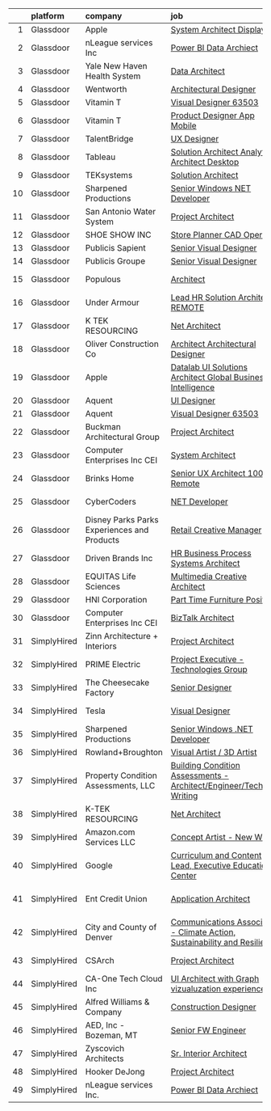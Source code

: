 

|    | platform    | company                                      | job                                                                                                                                                                                                                                                                                                                                                                                                                                                                                                                                                                                                                                                                                                                                                                                                                                                                                                                                                                                                                                                                                                                                                                                                                                                                                                                                                                                                                | update_time   | location                    |
|---:|:------------|:---------------------------------------------|:-------------------------------------------------------------------------------------------------------------------------------------------------------------------------------------------------------------------------------------------------------------------------------------------------------------------------------------------------------------------------------------------------------------------------------------------------------------------------------------------------------------------------------------------------------------------------------------------------------------------------------------------------------------------------------------------------------------------------------------------------------------------------------------------------------------------------------------------------------------------------------------------------------------------------------------------------------------------------------------------------------------------------------------------------------------------------------------------------------------------------------------------------------------------------------------------------------------------------------------------------------------------------------------------------------------------------------------------------------------------------------------------------------------------|:--------------|:----------------------------|
|  1 | Glassdoor   | Apple                                        | [System Architect   Displays](https://www.glassdoor.com/partner/jobListing.htm?pos=129&ao=1136043&s=58&guid=000001817abc8119b5354a949ae0a22b&src=GD_JOB_AD&t=SR&vt=w&cs=1_80230c47&cb=1655621583486&jobListingId=1007946355909&jrtk=3-0-1g5tbp0a2itmi801-1g5tbp0ahi4nf800-14b7db4d54aa8668-)                                                                                                                                                                                                                                                                                                                                                                                                                                                                                                                                                                                                                                                                                                                                                                                                                                                                                                                                                                                                                                                                                                                       | 2d            | Cupertino, CA               |
|  2 | Glassdoor   | nLeague services Inc                         | [Power BI Data Archiect](https://www.glassdoor.com/partner/jobListing.htm?pos=127&ao=1136043&s=58&guid=000001817abc8119b5354a949ae0a22b&src=GD_JOB_AD&t=SR&vt=w&ea=1&cs=1_18f5cdbe&cb=1655621583486&jobListingId=1007925994404&jrtk=3-0-1g5tbp0a2itmi801-1g5tbp0ahi4nf800-87d51b65eb0f2d37-)                                                                                                                                                                                                                                                                                                                                                                                                                                                                                                                                                                                                                                                                                                                                                                                                                                                                                                                                                                                                                                                                                                                       | 10d           | Salem, OR                   |
|  3 | Glassdoor   | Yale New Haven Health System                 | [Data Architect](https://www.glassdoor.com/partner/jobListing.htm?pos=116&ao=1110586&s=58&guid=000001817abc8119b5354a949ae0a22b&src=GD_JOB_AD&t=SR&vt=w&cs=1_8979cd71&cb=1655621583484&jobListingId=1007923688611&cpc=9C2286EA3771AAF6&jrtk=3-0-1g5tbp0a2itmi801-1g5tbp0ahi4nf800-b9f05eee4cbbf35a--6NYlbfkN0D0ff9e8Lfwlpl5zGbQmpn59AL71QmFd7VKOAnfyjZzp5sdngV8WPgYe0dov1m7Y2nqP793Q6N4WeufUatvWPJOKsQUaybvIyCC4h3AUzpf_CdD2N1dzVOEIshX5TOaFVB8WVnkdYcwC5RlWzaE7N4fAmg8IRaK8L3yqnGUw6waFuK0nZ4V9aO_M3S9hYiPmow9zWHgakf6Tk1QCvBRF5Q2mFa8ext3C1Vh_0h127w5zA6q-2YdarPosas5rSbJjAAybjegYyg4ROr_-bek9Ae9tRp2O94hQGiGsYspulKEXRF0CFRCaFP9UecRj9nkYqXrrwsjDZMLZqprF-OjW1lDAORq8ZK29DhfU4UNwE-XylK5-RGNefC1IuI6UBT0WG8i0UT1hmnyLlBnjROILHiZ6J5F7GewzdyOOAfO5GCQs6xiKE0W8zvdV7QAO2VO8yFiTWZQcO3TWPaLSHA3zjS8LQqcIy5HQ2w%3D)                                                                                                                                                                                                                                                                                                                                                                                                                                                                                                                                                                                                 | 11d           | New Haven, CT               |
|  4 | Glassdoor   | Wentworth                                    | [Architectural Designer](https://www.glassdoor.com/partner/jobListing.htm?pos=105&ao=1110586&s=58&guid=000001817abc8119b5354a949ae0a22b&src=GD_JOB_AD&t=SR&vt=w&ea=1&cs=1_d41b30d9&cb=1655621583483&jobListingId=1007949096445&cpc=39BF0EDDD7C951CC&jrtk=3-0-1g5tbp0a2itmi801-1g5tbp0ahi4nf800-271afad9386f13b0--6NYlbfkN0D5EoDI19pzLD_ZoAvoqM1-O9qeTV9KvYbDAr1-bMzVceZA0cQEimOq3_CtVnKR0xQ4s3T_4y-NFO3MictlNwhkTiY1B7JvNTgIsfpz97bjsudSH1bT4u1NrvrDUJZY2ImlH88Qp3GbhBJZT6k3-tDq3q_FrysG3IG2fjsvbo_PfAY2ka0OG0jDev5IFF54aqyBOm6q5Y4LLQFdbElg10Iu9Mfy-tcdJ1ciTxK9D_g7JnTPvbx6vET2kN0q3UZT5QFjygygHuaqaG30mjU050y7wkH8e71vQT0Aqy6R4sJ4pU37EZcyVEzuG2JeqA7wOvow-wnAUdIThlN6yFrFfhG_rhIEifvqdYARkaEENpEwVJIIKkHAxkYGfb78cmSRUgoVHQKRjOrv4Stpykt9kmD0xAMdPosszUzuWAbnsfQHnkPAgREID7N4qMrzQ_3raaO1z2g3zBBpe7i81tHvK_e47lzyN0ufmLtb9MClDU6pZnrAoyznLqtHdzIr4nRPXFf-C6QE08XTxw%3D%3D)                                                                                                                                                                                                                                                                                                                                                                                                                                                                                                                                      | 24h           | Arlington, VA               |
|  5 | Glassdoor   | Vitamin T                                    | [Visual Designer   63503](https://www.glassdoor.com/partner/jobListing.htm?pos=115&ao=1110586&s=58&guid=000001817abc8119b5354a949ae0a22b&src=GD_JOB_AD&t=SR&vt=w&cs=1_3cb2d761&cb=1655621583484&jobListingId=1007936148063&cpc=F41FEAB56D215062&jrtk=3-0-1g5tbp0a2itmi801-1g5tbp0ahi4nf800-232f4ad41953f8c4--6NYlbfkN0DMrcEu7yrtATojKJA7cEzGQ3FdRGWLh0CZQInL4ECGI6k5tN82kdM0cJmh4vC7Ggh5lKGabrJlTofYNxcyRTJiYcNieJ6f8UdsfKKj8JHajok_cIh8wsUWT63NFYi5NuvStA8cnuOruUF6d-x1QeYWpJnxyn5kg0tybL0AsADLoxvhdvpBXaZR5KZm8zeQj3PnE2gMNhZjHUbeagfw1VGADeE0vtfVRyrXhEMtP0f7eKEWFbj76TQt45Om7E-34d1rgOnGSwiJB41Dc5AcEWEVfOqZ5Tt8C0Z1XSqpUa5wQbbpwDzh4zpJN1-lsHQLBdbPmt0jXVXJMbqdPUSBdYZ8qLJUCi82thJmMjc8zEZ2qYMvgXeQPfS7nmxoLSMvUZnUZX73A9-AlW-JZLS5SOboK8EQ99g76G5XYG2aPKJs-3Ci-vqGeAbREFq7A8swDQCQrljZuXu4WdRdr10FoxU9)                                                                                                                                                                                                                                                                                                                                                                                                                                                                                                                                                                                                      | 5d            | Oakland, CA                 |
|  6 | Glassdoor   | Vitamin T                                    | [Product Designer  App   Mobile ](https://www.glassdoor.com/partner/jobListing.htm?pos=120&ao=1110586&s=58&guid=000001817abc8119b5354a949ae0a22b&src=GD_JOB_AD&t=SR&vt=w&cs=1_74e90433&cb=1655621583485&jobListingId=1007948979980&cpc=2CAED5C921A5F994&jrtk=3-0-1g5tbp0a2itmi801-1g5tbp0ahi4nf800-a807ef0c6f407426--6NYlbfkN0DMrcEu7yrtATojKJA7cEzGQ3FdRGWLh0CZQInL4ECGI6k5tN82kdM0OKoro5eXmjpUC7uAyiwPJcoqjcDaXaboTHuw_wYeBnnv0J233jdZaEccyU4LTrEwhKiOyg7wCny_Q43tvqNP1DAvZDbDlglti-OiVmrqUMYZS1VK4czwbH7_geMkdTzosQuga9m8FOLTwUhGEG65nHBFuR8M_754hd-mLUU9uPH7vYOpMfPMIKrJBenRxSsZEqysZTEGJs17OsJySMNHgTJmitE3P0hThECUxHN0EkP1GDpBCcx1eeopYWxhpNRbd95ibJa-Bre7IgFt5wWk6slJ24dmDw6_a-kniZl9r55Qxgtjf9VdR_NEzGLu4BiIyCl0ppytg6geNGtApV39vX4JYo5LR-_FhZroZQqKX1EQ3ze7ITswf54HhAILp3mbmGF2z5Ll191xX1RHvyXx9ZUnKrhZbztJ)                                                                                                                                                                                                                                                                                                                                                                                                                                                                                                                                                                                              | 24h           | Remote                      |
|  7 | Glassdoor   | TalentBridge                                 | [UX Designer](https://www.glassdoor.com/partner/jobListing.htm?pos=119&ao=1110586&s=58&guid=000001817abc8119b5354a949ae0a22b&src=GD_JOB_AD&t=SR&vt=w&ea=1&cs=1_ff9dda93&cb=1655621583485&jobListingId=1007939214735&cpc=AC285F3A3ECA6BB0&jrtk=3-0-1g5tbp0a2itmi801-1g5tbp0ahi4nf800-ef610af0d2182ffc--6NYlbfkN0DZcUSKf09QEPjU92MgBh3QGsHZtcEAom6wyh4CYwXTItQwqD1uS6iWoqbGyBIjoa2qIYZ5i6WdT2EOqGsAYU75f_Lb8fGdfFENrVpygk7KAJiiLYY-Ji2kHY11uLlIRdP1QnrzKKJlHi7wELee6qdiDL_8kJZEV94t_sDpwXhR21AIirBM7ysj2soSqpXAPwp61PTGG-KojzVvHU202XuFQ-N3jnYNT5kbT7yT9dojSPIW3olNE3AvGkwCxbA1MO7QA8ynWmyUr3VsNp9_pwm1kXw0MSYE7lwNghXpP12R0Cn2zPp__ixaMMPxwg4KeyIkA5mEQuHLBj_sLMJv8b3Ofx6uKR0zPScRxNoPGfg_9O8DSO03zEsR0PrRn8q-zmXhHRDvAeBZqK3mI5QFdotV_0rddApElQpDCis897NerrM5Sp73e6qqJsdt3Y18uGlkHu_GZFy2o4hu4s03TI3l4teg9ZU5MYdg-wQvt5xbjJZdFrxaOuQr)                                                                                                                                                                                                                                                                                                                                                                                                                                                                                                                                                                             | 4d            | Remote                      |
|  8 | Glassdoor   | Tableau                                      | [Solution Architect Analytics Architect   Desktop ](https://www.glassdoor.com/partner/jobListing.htm?pos=130&ao=1136043&s=58&guid=000001817abc8119b5354a949ae0a22b&src=GD_JOB_AD&t=SR&vt=w&cs=1_a9e11d2c&cb=1655621583487&jobListingId=1007940201230&jrtk=3-0-1g5tbp0a2itmi801-1g5tbp0ahi4nf800-9d74c7fa54a87d52-)                                                                                                                                                                                                                                                                                                                                                                                                                                                                                                                                                                                                                                                                                                                                                                                                                                                                                                                                                                                                                                                                                                 | 4d            | Seattle, WA                 |
|  9 | Glassdoor   | TEKsystems                                   | [Solution Architect](https://www.glassdoor.com/partner/jobListing.htm?pos=110&ao=1110586&s=58&guid=000001817abc8119b5354a949ae0a22b&src=GD_JOB_AD&t=SR&vt=w&cs=1_5b4852e5&cb=1655621583484&jobListingId=1007948751029&cpc=C891152315FA1AD8&jrtk=3-0-1g5tbp0a2itmi801-1g5tbp0ahi4nf800-c8c9b485860e16b7--6NYlbfkN0AuKz8EBO1xHDEL7V2YF9xF3dC_I9B9i-Zw2Jh8clPMK9BxhHDJszxSyW718EipT5PhD2zItDFZOO2D5v-F_eInuVxIxBQbc413B-hiTJJQyd09JslNoubDgJJA6m1UayFYAxDhzw9yfjAw0cmYadBcfO4LnT_m3t246BhFzLvjrtPV6P2ip4gmZcd8OUC7U-arR_eWY3ZrRS3BIv23ueTrdx6VxbaSqI7X3_U1zEg_wgdnndNkQC_r9YcAZ-GGpF3Xwt8oHS62eXLhK4UErouK1X_Tu_bL5_wI-V69h7vnIBD5r8FUoVr_Doy_gYtw0-iXsuQI5pyM-31PJ7Dj8Di8AyT30kmLxKkRwShODIu9WEgvdrlzlr2KPuMPgoq4rtz3ylSOdT7KOB5-uRvs_k9SuawL4bTAf-iXHy3egNNoHrSUjC0Py4zBKIrXFrWNNfHqt0wmC6Kp2TNec_fTtczrSEZYqhdnpcZ-u3pYIGWt5naGd4-4ylM_cEjfaZ-9gFZZwO6kHcT_mPLeHVwZ1Fl5P1qumfO32K6Desnj-CWN9c31OjiCATnXUmtWzy2sHkq97yy_6-jpxdiuyITGn86Ufo87WFAZ2j8WxCjh4mnDzMp8QshsmYMhDtruRCXlBL2IRYZhmwdBXMWse_HfzJKXGGi9Rq1C9UHiW0cMbChHyoVxPBaFeihNM4Xz9oaDJeW775ObWSrAYmwtu2dedLrYxNPeNZ30U3lWPx-XbhNNqs1aceYyxZsufPv8NAce9a-UHk1_nDzhL45D-L3m1JZeIQW7A7UaT_ykxZGpfNcVSU1g34YoUmHif1QTtFBm6UFxaZrHWuasPaQ6j2gemt-7HyChs4NjqjktohIlDpUIHxq_iEkh-vgyZFJo34j7lUOybXrYnLAwcUJXgaA6O-2AbpUQzUno0YVrHA-LAYCaub8YM9f3_H5RcKFXjbE5aO_GHHXEhO_IiL98Nl1tGsi9)                                                                           | 24h           | Honolulu, HI                |
| 10 | Glassdoor   | Sharpened Productions                        | [Senior Windows  NET Developer](https://www.glassdoor.com/partner/jobListing.htm?pos=107&ao=1110586&s=58&guid=000001817abc8119b5354a949ae0a22b&src=GD_JOB_AD&t=SR&vt=w&ea=1&cs=1_087c9d30&cb=1655621583484&jobListingId=1007944898567&cpc=07D58528F3898F33&jrtk=3-0-1g5tbp0a2itmi801-1g5tbp0ahi4nf800-e0f1b65a0b7e96d0--6NYlbfkN0CHpSnjIPxMtekS58WZl5Olhjo2iWL5RjE_Boe0ccr3FrdQcWsIa6cP8jbGtnB5Ep2nJA8ZyfvJZ_J1u6l26BRN2pl7a6ytPqTgUlUUj2PurZT2o8Y1hsFI-skd2KKU66SvEQTjxUqWKcBXHJeVTssyfNSDX0cS28RNM8tk2maMV7Jb-BJTPlOa7iaH22cdTfJQou5oBt90LGVTTEp--3E12P-u20KD4WBQcgF5wYb2waaR-DfOpnvZUttyg5wLWxz5u-qZoZ_fhgYV7tOxCmApqmnRfXZQln0ib74FLgeLT9FSxd9CCmZQOH2HIopimyZUcLz9XWSIFUw72Y63EdGntGmifvjq7M3SgdeoqSpP-FXVzqQCYh-o-9ACzGjUtr-3lib7AfTqxFOu5wSpV88DQswz_vz1hLk4X7hNwJpxa14-aYDYt0dJ84_XyX3YZUf_ncINJLvPalN0XRHk1eeamMYdGHIbnj-lOBiRfBS8VujXrAy2xmG8k91FmcLo87A%3D)                                                                                                                                                                                                                                                                                                                                                                                                                                                                                                                                             | 2d            | Remote                      |
| 11 | Glassdoor   | San Antonio Water System                     | [Project Architect](https://www.glassdoor.com/partner/jobListing.htm?pos=126&ao=1136043&s=58&guid=000001817abc8119b5354a949ae0a22b&src=GD_JOB_AD&t=SR&vt=w&cs=1_763c498b&cb=1655621583486&jobListingId=1007923859492&jrtk=3-0-1g5tbp0a2itmi801-1g5tbp0ahi4nf800-458403b725cd25ff-)                                                                                                                                                                                                                                                                                                                                                                                                                                                                                                                                                                                                                                                                                                                                                                                                                                                                                                                                                                                                                                                                                                                                 | 11d           | San Antonio, TX             |
| 12 | Glassdoor   | SHOE SHOW INC                                | [Store Planner CAD Operator](https://www.glassdoor.com/partner/jobListing.htm?pos=124&ao=1136043&s=58&guid=000001817abc8119b5354a949ae0a22b&src=GD_JOB_AD&t=SR&vt=w&ea=1&cs=1_a31d1c4a&cb=1655621583486&jobListingId=1007947774477&jrtk=3-0-1g5tbp0a2itmi801-1g5tbp0ahi4nf800-3e91e7d554db0811-)                                                                                                                                                                                                                                                                                                                                                                                                                                                                                                                                                                                                                                                                                                                                                                                                                                                                                                                                                                                                                                                                                                                   | 1d            | Concord, NC                 |
| 13 | Glassdoor   | Publicis Sapient                             | [Senior Visual Designer](https://www.glassdoor.com/partner/jobListing.htm?pos=125&ao=1136043&s=58&guid=000001817abc8119b5354a949ae0a22b&src=GD_JOB_AD&t=SR&vt=w&cs=1_a80e2241&cb=1655621583486&jobListingId=1007932746178&jrtk=3-0-1g5tbp0a2itmi801-1g5tbp0ahi4nf800-6733068c2b877887-)                                                                                                                                                                                                                                                                                                                                                                                                                                                                                                                                                                                                                                                                                                                                                                                                                                                                                                                                                                                                                                                                                                                            | 8d            | New York, NY                |
| 14 | Glassdoor   | Publicis Groupe                              | [Senior Visual Designer](https://www.glassdoor.com/partner/jobListing.htm?pos=104&ao=1110586&s=58&guid=000001817abc8119b5354a949ae0a22b&src=GD_JOB_AD&t=SR&vt=w&cs=1_9de943a2&cb=1655621583483&jobListingId=1007931990830&cpc=AE9F6614D4EC1B58&jrtk=3-0-1g5tbp0a2itmi801-1g5tbp0ahi4nf800-200b0b7e09093512--6NYlbfkN0D_XFSRfOpY7hhzl86VUrgfgdzYRVdqdkK81Ka1OFk9ulaUqRt61AoIfWz2UwJceWpW3nkDXMs9mXCA60Npu3JvabbnMk5LZ9G96L3nYoJPPode-eJyrKQixrqrGuZWXa96pVtlUf08mWErZK4iBqukW6C3-vw5Saq1Ncnm7bD7BeI_jP28pDRhSW0rehisBsEZzMSOKaOYPbWvGsBKZT8k7foqGokpzUSj_FWkTaH50nvH02g7P_gmoRZmNYp_XscYjzuGmpaE1KU02Zy2eyo_APmgPck2WAOBx-5YEMW0kwS6JmpKB1Vh7Wn5KjLw_R_eI9744woevipiPH5M8UcPT0sTixipaqkTnCwVpJQAv5oMKCd-bHR-ISE3u7cvDozvLPSGR2SrWlTMxzWq2ghJMlFuX1hYRnHknrZYlaFKZEibYddy0fl7FCo_i3mIyrYq3n50pjSxr_hdH7g8hLRQbvyCaVWJWHZzbrgCj-yH7Bzldtv8T94JSxm6qS-IA-h-B6q-T3iwT-yuRjvsAeuAAK6883n1qInuTYEtOez0OpPHCBsYYhi1NixBuN0LiNojF1v48K1YGm2OyePHCzlP)                                                                                                                                                                                                                                                                                                                                                                                                                                                                       | 8d            | New York, NY                |
| 15 | Glassdoor   | Populous                                     | [Architect](https://www.glassdoor.com/partner/jobListing.htm?pos=122&ao=1136043&s=58&guid=000001817abc8119b5354a949ae0a22b&src=GD_JOB_AD&t=SR&vt=w&cs=1_4a147e60&cb=1655621583486&jobListingId=1007924064215&jrtk=3-0-1g5tbp0a2itmi801-1g5tbp0ahi4nf800-4cd75ddbb5026d00-)                                                                                                                                                                                                                                                                                                                                                                                                                                                                                                                                                                                                                                                                                                                                                                                                                                                                                                                                                                                                                                                                                                                                         | 11d           | San Francisco, CA           |
| 16 | Glassdoor   | Under Armour                                 | [Lead  HR Solution Architect  REMOTE ](https://www.glassdoor.com/partner/jobListing.htm?pos=128&ao=1136043&s=58&guid=000001817abc8119b5354a949ae0a22b&src=GD_JOB_AD&t=SR&vt=w&cs=1_6d1cfb0c&cb=1655621583486&jobListingId=1007930074880&jrtk=3-0-1g5tbp0a2itmi801-1g5tbp0ahi4nf800-8583176ca4c7d27a-)                                                                                                                                                                                                                                                                                                                                                                                                                                                                                                                                                                                                                                                                                                                                                                                                                                                                                                                                                                                                                                                                                                              | 9d            | Remote                      |
| 17 | Glassdoor   | K TEK RESOURCING                             | [Net Architect](https://www.glassdoor.com/partner/jobListing.htm?pos=121&ao=1136043&s=58&guid=000001817abc8119b5354a949ae0a22b&src=GD_JOB_AD&t=SR&vt=w&ea=1&cs=1_32984363&cb=1655621583486&jobListingId=1007942040143&jrtk=3-0-1g5tbp0a2itmi801-1g5tbp0ahi4nf800-356bb706f27342b3-)                                                                                                                                                                                                                                                                                                                                                                                                                                                                                                                                                                                                                                                                                                                                                                                                                                                                                                                                                                                                                                                                                                                                | 3d            | Remote                      |
| 18 | Glassdoor   | Oliver Construction Co                       | [Architect   Architectural Designer](https://www.glassdoor.com/partner/jobListing.htm?pos=123&ao=1136043&s=58&guid=000001817abc8119b5354a949ae0a22b&src=GD_JOB_AD&t=SR&vt=w&cs=1_05163d91&cb=1655621583486&jobListingId=1007930136637&jrtk=3-0-1g5tbp0a2itmi801-1g5tbp0ahi4nf800-235c04584761eafe-)                                                                                                                                                                                                                                                                                                                                                                                                                                                                                                                                                                                                                                                                                                                                                                                                                                                                                                                                                                                                                                                                                                                | 9d            | Oconomowoc, WI              |
| 19 | Glassdoor   | Apple                                        | [Datalab UI Solutions Architect  Global Business Intelligence](https://www.glassdoor.com/partner/jobListing.htm?pos=108&ao=1110586&s=58&guid=000001817abc8119b5354a949ae0a22b&src=GD_JOB_AD&t=SR&vt=w&cs=1_234d60ed&cb=1655621583483&jobListingId=1007920183658&cpc=F41FEAB56D215062&jrtk=3-0-1g5tbp0a2itmi801-1g5tbp0ahi4nf800-4b2800971da5b57b--6NYlbfkN0BvKrLyj5gPmtZO9T8euul8TCxuuKNOtzRJOomxnwSEodTz2Bc-sPZl29JElYHfcoQ_iGBEeDzNKqxyvOVVkxvs3jNgnE-Fv2bHXNSDVYOx9t_wKyG4BKo48k_jj0Jt3qRybZxTDeJiQ6ISO_N09-ECHqfH-CdKnVJcO__XM_Cm7mwlG-8wYQvrjjqXxNlyrrZeajAErnlVzyAX54ixmxWfNXm7qMPT49VHdLyUV1tg--u42cm6-ABP3rBne58y8WQ6rm7FKFbsNtwQa9LsDUlOxNvMoKsx7GffPRHVNGanSgLJVfrEVl64lazUtY8P8D-P36qwaFc4s43ASYix-dP9lr7pH3_2ztn3AeA9vMfojWF8KxDCHvU3ZG7mu0lXJC4_FC1JuNCBunvYBlYLRDsKmVrkUPbOcKkJva7f7VAAOhhzxJhmvDt6opZ5rBvD9Y68eKlSdEz9Wta-HEwFlT-2ja8Th8ZFkypzWEEEHbSPNSzZJ-Z71qMIYNrBcFkqKbnwHcyBFBF6-N586Yfqa40hOzQoRat0CKHPMeXd_gO_nqcRKsFjWcXmoVK_duXu0Jy2QGlWZJHj6lL2_HOJCs6j4mmRmec5vw05fO55Pr3Z4ZcRLZxGIp2grzqupxjHvlvb6SL4YyAKMusymyR8gs11dNj61dWtcMFiJuHw6k2au68CCYtALE3B1kLUJc6Gl7XXoOJohoMFEag9plVflTfwD2p1RVD5FTK_BtG86yCoCRg_RpbjYcV6hjtyZdR05rvKqh5-Z5aHn4pQVAmIM3R7RC7fiV0ckWuOe2a4uCOue_oupDbnacdO4b2G6Z4LK04Y0GayXuCUuj8Qav0zEfyV9_C1FLjW80BnaCAzkquSbjeWWVUODUuQJl8ArmRCqkFWTgweL7KlgamGqQHHufsB6LBDkGrK-sSuJGed3GZGJ-64QbqnlOuxAfFrS5K2txsws_TzHIMbRH9jxiaADexAXjjRzwVqGK5KjCmkJEp8-QaN8wl9qbCc) | 12d           | Culver City, CA             |
| 20 | Glassdoor   | Aquent                                       | [UI Designer](https://www.glassdoor.com/partner/jobListing.htm?pos=117&ao=1110586&s=58&guid=000001817abc8119b5354a949ae0a22b&src=GD_JOB_AD&t=SR&vt=w&cs=1_0a65372a&cb=1655621583485&jobListingId=1007942883620&cpc=3DB599BF2F4828F0&jrtk=3-0-1g5tbp0a2itmi801-1g5tbp0ahi4nf800-8ed9fd4ed0a1cce2--6NYlbfkN0DMrcEu7yrtATojKJA7cEzGQ3FdRGWLh0CZQInL4ECGI9gD0Wolx9R2v-Aex0-GK04R3hHuQ8rTJTzqZJI0YsAn8uKAUND8_huhOfh71ueigjizqTkxLhCj1FPEZsPEQZ_Ini9r2Q8wzFJB2St0gt_teQXnW5YAmh4YZws4kSI-BZxY_Nd0s9bLByYbxMNmj8AiyDaFYKzsnt55x3Cuh4TVwu251oWDveTYoX8Wv8YzBovMe_17lh6yd2UdcdBfxaff9EMXD5UkkI7s_PDo7JXF1Tvb9r8y7daapj18A2HEpfcF0_o6iLy1-SSVoOLTKM-jfIOf477JdYleOkp9GzZ_JG9I8Yp9KOd9uDk2CXNFePuOnOUC_e4RiR6E3kLB-lsKPKfRvCBZY4RMn7dOvU67zbFk7aBaIwt7q3bXM212hiAwnkYUMigM0LJDq7-1a6tJNJ179e2mRQ%3D%3D)                                                                                                                                                                                                                                                                                                                                                                                                                                                                                                                                                                                                                      | 3d            | Seattle, WA                 |
| 21 | Glassdoor   | Aquent                                       | [Visual Designer   63503](https://www.glassdoor.com/partner/jobListing.htm?pos=112&ao=1110586&s=58&guid=000001817abc8119b5354a949ae0a22b&src=GD_JOB_AD&t=SR&vt=w&cs=1_b34889d3&cb=1655621583484&jobListingId=1007936255368&cpc=3DB599BF2F4828F0&jrtk=3-0-1g5tbp0a2itmi801-1g5tbp0ahi4nf800-edbc82a471da2410--6NYlbfkN0DMrcEu7yrtATojKJA7cEzGQ3FdRGWLh0CZQInL4ECGI9gD0Wolx9R2v-Aex0-GK07INm5qc-78OeBQWx4TQXyQ1LROUvJqFV778MMF7kOrux1CZejCEOzVVxrkB2C44e08YOprUuhOLV3Fa5bg2WfZF8hoGn9f3bvlaqBdbHMeobEg91BlUu0jIbRSDM-zNNQqQviuWhGWaGUS481xEdrT1hq_0v08qbJfSf1eoK9RRh7OlRWNIStGs6GaqkIwyK0fM12k4bG0uoiepXFYzjQB4tkHvipZSpKpuXk5Wity_wc7B-Rv3K9I_hhjjHf_mSajzPlKi005bvz5W3Do1x14K97Yi1GSBBeE6XEdk4aG9HzDM9ClKCZ2fecAzRERj7kCYJUF3_8rKt8d4MOYW_gMnyPljr4k5Y2vUl2Wc0ziehRBc1ENokzQ2uJ0oqIh8dVbtQZmPXcFJQ%3D%3D)                                                                                                                                                                                                                                                                                                                                                                                                                                                                                                                                                                                                          | 5d            | Oakland, CA                 |
| 22 | Glassdoor   | Buckman Architectural Group                  | [Project Architect](https://www.glassdoor.com/partner/jobListing.htm?pos=102&ao=1110586&s=58&guid=000001817abc8119b5354a949ae0a22b&src=GD_JOB_AD&t=SR&vt=w&ea=1&cs=1_8697bfc5&cb=1655621583483&jobListingId=1007945273397&cpc=870769263AED881C&jrtk=3-0-1g5tbp0a2itmi801-1g5tbp0ahi4nf800-6fbdb70d21c9feba--6NYlbfkN0AaC6OMNnGu1ri8CPn-RGRuQIfK4MRpPOI-RSUeogXt780W4Id0QZUVBK2oullz7Cf0f8nIRAu3siQ3M2KE9Lu-eztnZy4SQ2rl-XWXxnzM2S8Ki_2hBPTbk1EGotWEHCZn2hYSMGxpqRLTLNaEm4jHiKuI8qlrdyhCaxvyPAjC2FfIRwmzOk8vSCH0sIsq0vQWJxAUkMXuo4ZsY66J0upNAyUo8wOLgSUixAuzH5J0-BOmtXk6unJPq8StEBPejyIDCzSvZi6eg_Q5mtGRSmBaMx2IFfmbiMcTa5XKUELwiLlwMpZMBIbaSIBJz7GNy1z4VLxckMjczHUJrh-4riKrA-VY30QNMZCM7wPgBHEbbDJf1L7NpwQlJgv3R9HM9Q8y3fcGu2jy-PRRXJ5bn-MUeXdEkk25k2VCWfHHLg9bmkBFf7D5YN7lwcOo8YN57J5G8_RUL67cKYSpAT7oTubsSqhbyq_PiXX9D6iZZ4TcCd4hmeuJzXiVciLGx--MzBASAhY480FqDw%3D%3D)                                                                                                                                                                                                                                                                                                                                                                                                                                                                                                                                           | 2d            | Plainfield, NJ              |
| 23 | Glassdoor   | Computer Enterprises  Inc   CEI              | [System Architect](https://www.glassdoor.com/partner/jobListing.htm?pos=114&ao=1110586&s=58&guid=000001817abc8119b5354a949ae0a22b&src=GD_JOB_AD&t=SR&vt=w&ea=1&cs=1_40778def&cb=1655621583485&jobListingId=1007921235063&cpc=C4A69CCDBB3B9599&jrtk=3-0-1g5tbp0a2itmi801-1g5tbp0ahi4nf800-28ab6fc2c61de306--6NYlbfkN0AVVnl_N3xmP3MApcGA3sr6MLnz8P423WWILI1WvbjE8Ry71v-lom9NKs8rBQiPPSfvDdmD6H1G_iJ66ETgnJURwOR1OwwJnzFz2Jy55IsVMex2Y_MaDYmPJg7pYvEE1mIRpvbEnfy6zmTvbRbEcw1FvMBvzz-ccbMj_Z442Jp2DPKqM0GZx0P0mNsn0yx8hyMRVT_EzY3eTC30w1st7Vhrkn5RGdNqzqa5kV-q8cU4Pkn5JOkXYMWnqqLZMg_QqjPXqE-gZ8StrRWtPoju6GEGHOPyiUhK_avOPdcmqvveggtdZRjiGpPECb6T11DUVCNyORm9nevwcNr5hwl84sdr6CSQZOaUc4Pu_o97HkXVJWgVxGMyWEC0O2-4eCrsLPC_tXG-UTKayXEwvYFHHbrObhakq-sZwhXaM3Yw0qsl5dl4ZsuX4x1o9DtVqW6ONouhnRAIyCzczc7T2uPeXMsVrlbeQElLejR8uh_0GU_yQshJl4_2xdx2wfuN8BKRZxA%3D)                                                                                                                                                                                                                                                                                                                                                                                                                                                                                                                                                          | 12d           | Remote                      |
| 24 | Glassdoor   | Brinks Home                                  | [Senior UX Architect   100  Remote](https://www.glassdoor.com/partner/jobListing.htm?pos=106&ao=1110586&s=58&guid=000001817abc8119b5354a949ae0a22b&src=GD_JOB_AD&t=SR&vt=w&ea=1&cs=1_5db1a9d1&cb=1655621583484&jobListingId=1007926075196&cpc=1D891ED3EFC3904E&jrtk=3-0-1g5tbp0a2itmi801-1g5tbp0ahi4nf800-ec4fa57ecf195221--6NYlbfkN0Bi3KkqAH_6EvxR2dx3OGKLO34_iU7jtpOW-yYY_mnXJCfjgVwqeRHmj3AkDjz2I_brQBguUUA-gNSLr8RWcEcftc4wGsLrW1Gpg10NoDFSd_0K_B6ItLW-r_G47xEtGAep8DqGlEv6OJgnclQgr-mHsj4TU4p6nKNX1QwB40UMF1UKoGi8UO1uvpomS6xYRHY9IY12XdojN8eriZOPQqeobHsnyDOKENZlhyN2Br4IWboRJW6h5xC6T9HHKiDM6f1ZLs6TCnowSlY3SOVvUm3FI_BsPLgIf1ZGAsPtOvhnVtGI5vDlW-TPR1TDYr6rztz8ANX1spvNbKChgaE93QUTHyx4_TgfzlQTwyXT6a6CudifOd3ABq2P2KgcXOCQLUlFHggE-myo0Pty7MD7gtl0CcdYNaSNhpOMn3U6B9nOjbweVjcpfojAQ5l0bXK_r5XJp6SXg5q7D-yndQgpjM7szTkGfkWqq1Y-6CX-dhNLRXOS7hTWZ3PdhIRt4O5dzBMdlLwVr1N365YLZIX9j_yQ)                                                                                                                                                                                                                                                                                                                                                                                                                                                                                                                       | 10d           | Remote                      |
| 25 | Glassdoor   | CyberCoders                                  | [ NET Developer](https://www.glassdoor.com/partner/jobListing.htm?pos=118&ao=1110586&s=58&guid=000001817abc8119b5354a949ae0a22b&src=GD_JOB_AD&t=SR&vt=w&cs=1_e151203c&cb=1655621583485&jobListingId=1007947271217&cpc=B076152010A3B66C&jrtk=3-0-1g5tbp0a2itmi801-1g5tbp0ahi4nf800-69427939df1ab9d7--6NYlbfkN0CpFJQzrgRR8WqXWK1qKKEqALWJw739KlKqr2H-MSI4eoBlI4EFrmor2FYZMP3muM1wdx6A6dm3JbkhOofvjiEUSH2xlFneujyiQWxsaTfTMTh2bUmQ58eNPRODBD1GBDcGSn2twuECTim3VxzzdNsUUDBSmQeiDFrif9Gy8Wb85cDMkgiefaJ5KfRWtQt-j0S8vh20vQ8LF7r1VJSs1qZQ3UK1-UuAzd3jL3pno2b6GHYe9AkkJS0Q6bpd0Sg2AAliElWLKUf-POFUOZnbr5fdVTTcE_N834n7BoXaq8IQlk22UXvTDqGl8FrC2-WeDVZim5jz9zv-pgcBDIkPhjNYbuhY3LKg2aS3SiQofsZaUobVIqWfSQZymBOGoK16F8LGVewqqGZu6o3MjntBrf_v7zBKH34pCNij0ncMQAX1rJP_8eynUNZ8As5suXzqON1Oxw5K7Tmoh6eZ2VC9LCfaF9qNtgyruZMfvmiler6DncSXiyQytR_Ig9Hz9WoeHgrYdoFJxXiD0UnXFZgw5_PVAgKBkETO_JvLeLiEolCSDDyAUK5zY1559yFWQP9qnvtfh5Xu4M5VluK3XT3BfgYgniB8gQ5g58cJh6ULCTic50bG3nCPdRf2GgtqgPIlAKPObTgLHDJoao-WstKDIEYv6_SZPK2ncdn-GDxR2LZ-VXwQL2qTUt2stK33MTkgiMw_hfzoUc-1S8fWvtKEmeVM3zxFwnlhVPPdEQC6fWob_iKuCu0JDtF73N8iW6wwZaq6fWsXj_JlrfHn-nZhKV6kbP8-ubFdpGlGqWMfU43VNn_58m57FD4Tx554TA72Ae-h62V8Na0Zteuq-kQnMnacYFIbWGTgDYTcdY4zcrGfoQUPwdNsqWn8lKpKPxN1Ky1rLs_cymwpQovmxOeloeQB0KgDb_4sWxMn9I1tSzPHa9oplHjo7Cyq7TTbzAOWQ49-RZ45sPlXiHvHNMJj_ANqSlO3E7y0H_c%3D)                                                                 | 1d            | Highland Park, IL           |
| 26 | Glassdoor   | Disney Parks Parks  Experiences and Products | [Retail Creative Manager](https://www.glassdoor.com/partner/jobListing.htm?pos=111&ao=1110586&s=58&guid=000001817abc8119b5354a949ae0a22b&src=GD_JOB_AD&t=SR&vt=w&cs=1_1fef41c7&cb=1655621583484&jobListingId=1007934379733&cpc=FB7E4A1762AE5BEC&jrtk=3-0-1g5tbp0a2itmi801-1g5tbp0ahi4nf800-63684507eba886e2--6NYlbfkN0DAFTyt7pbDCC2JPO79CSdi1dIb81yjczP5qsKcZIxgiRd1qisRd4re16D_VG3-wzW7qMk83DrT4ygvnYMKG_ILFnicYIbgTyG4lz9lP5TBWL6oqZR8adsJ4sDfA2oQ1DW707pxycRL8GMZTks0kuvG9vPKNDnI5TcOTCQbpkS9Trj0H268BOkpSlLXUjrbAre_OBh0npZWEbv4gNMA872NoaSF0m3p6T7CY-V7DF3MoS2Aewp4xcOK7eswtv4L7FmTP4Je5cU4xL2h-oqKhcfyJgJAfUIK0F-UoVElaE03TQNSCb3z6-RpqBxR6IvHu7MFPv7AdFueU88oP1HNLzLs-9AekKIiNOweB_Sm4szRNr_MMKvx1BIoJH5mwzX8BIFr0633LrYc8uA_cdhR7aoyMJUdhtpSKrNlC0vCe59GHswnpaaAScUZSkqQn6GLO__IlAmOEsPi_Q%3D%3D)                                                                                                                                                                                                                                                                                                                                                                                                                                                                                                                                                                                                          | 6d            | Kissimmee, FL               |
| 27 | Glassdoor   | Driven Brands  Inc                           | [HR Business Process   Systems Architect](https://www.glassdoor.com/partner/jobListing.htm?pos=103&ao=1110586&s=58&guid=000001817abc8119b5354a949ae0a22b&src=GD_JOB_AD&t=SR&vt=w&cs=1_f2d86362&cb=1655621583482&jobListingId=1007937344826&cpc=555ADD10F5BC937C&jrtk=3-0-1g5tbp0a2itmi801-1g5tbp0ahi4nf800-fd4d45a20032f5a7--6NYlbfkN0DnzWZLFYVsw4n7-UHBzTaoykK4Gi34_nvJFnJR8KEQIMBRUQ6rjZUKiBny3Ve_jNi3uNubUtJ_Paa4URdlblWSe5VK4fsmE8lZPGYqjABHJq_4ijTwuKUKeQf2ekVXinRVEgXaFtbaIOtv2-dVoBDCiN0izHAz3y7rAC3klFUNmcepzhXeGakr3vgxHkuEuQt10-I3mcSO6O7RTvPm217YR9EusFAgBwzGDacM9akNPqzUyOlYG-7GJp1z8jm1GkYx7ipOCp6BFod_gwMcHR6idIwbhkUCkk6WH1pbh_2CVUl808DLZcjX_m3M7K35hHlHbsEMZAgIjzfy1o0Row8gECz3_AbHrrFtpm6H5eGnwQkUGd-3e7rlO96pKhf5AA5_AAaP1by2MQShGbH6zZvjSnzDNClYz79h-jHWO68aCMbmDobkZBEgA65KMzmj3JeqHTSd9i1a7fjhtSy6Diexc6DMMTcmMKHiOyqx-CM2LkQaNebvQkW4JUnineNzV9lvgwHm5SYPCY3lVGrz9mc7kvrLZtH0eeF5ynWLSv_yl1PUjop8of2Jzf5MAgpfzBVSQGexHealp1pIG-UBaVSw1NgVprm1JzZfRaQjXqqGX8bZCX9cwoO8jgE7jpgB9JFfI2a_o8cq_6_wQzG9dxlGqm5hPjuPdgrpOTqd5x2iRw9romrQ9ilmMOltkVUYHbZZACS76RmbdX9no7t5DbePfdNJyl4UDFAfD1Hx_qaYHg%3D%3D)                                                                                                                                                                                                                                                                                          | 5d            | Charlotte, NC               |
| 28 | Glassdoor   | EQUITAS Life Sciences                        | [Multimedia Creative Architect](https://www.glassdoor.com/partner/jobListing.htm?pos=101&ao=1110586&s=58&guid=000001817abc8119b5354a949ae0a22b&src=GD_JOB_AD&t=SR&vt=w&ea=1&cs=1_7c2b337c&cb=1655621583483&jobListingId=1007935722798&cpc=1B441CF255E04BBA&jrtk=3-0-1g5tbp0a2itmi801-1g5tbp0ahi4nf800-ac3c6b4a619487ff--6NYlbfkN0Aa6BHogdqXgyyibNKKZV32f-AuuPHFfnNSxEwTt6kfrO6FmgYOCYQJrQekAQy9UWuvP-VNAK5A5lD7dRnvILkBAkw5HyZ6BOcKneCzrw3hzIiAm6y3crjcynwrRAK7Hu8KtisVQtOuky56JvMa1YD-56Re6deuwok5vdP9RBuOGPFda2suJq1ET9y8qT4QArXEVbf1hIIibYpcoD6_9_afgPV_cztdLrCM0AveSy5ADGDv74iB7zvqqjI80LBBPboGRoxsCQnuHykFdmWqHYlR-FUtkANuVJzYHCPpwFcISqN18ln8y9KpKgGw5B4pSfLdmV9I1RBrNt8rbmelgThC-pzyCwHJMKXgPcTk5HFVTvbf-qkefle7Wa6BsJnCjaA1MAz2L0Hf6Tu7ugvErvOaxee7ekA1l3R92kZGSOc2Zl_MhpGBaQLjJs_aR01JcpBcio18jCBD4F69Ut1QKc53NIJdeu8ZtM6cb8u2HBWnMbW_tDyMjeBj-k4xsJKbXon1MYCW50cHO_DCXo1UL8S4)                                                                                                                                                                                                                                                                                                                                                                                                                                                                                                                           | 5d            | Essex, VT                   |
| 29 | Glassdoor   | HNI Corporation                              | [Part Time Furniture Positions](https://www.glassdoor.com/partner/jobListing.htm?pos=109&ao=1110586&s=58&guid=000001817abc8119b5354a949ae0a22b&src=GD_JOB_AD&t=SR&vt=w&cs=1_f4190eac&cb=1655621583483&jobListingId=1007940011747&cpc=56C4EA4A1A191A49&jrtk=3-0-1g5tbp0a2itmi801-1g5tbp0ahi4nf800-1e62b9a7aeb8c10c--6NYlbfkN0Ac4GytoO11VClo045N0ecdEWRgJer_RMP04kXN0LmN8PuRAN_B9wf8T2i05KJgHm_7ZDQgxQPRZzxElS_kJuUhyhsNVtUZZVaezkzQ4GfhCzlVFH1PzuVOhWJO6YrGSTuS_pnZG-17jDMGT3wXvdv4yieIHofNoxzk-lhqomnnDjvybksoNzG_OmHsQ2jEA8JaW-C5kA1Z7ciSqagxetNwf1Z9Pfr0bQEWFv3sIP0SxBpVCIPsX62_0DIMm9HCtrRDiqg3sNr4sBQj_-d-lQ51p6jqjiTuNbk3JHBmxmwZjZRYZKoSu59h8Fhu4W-uz4Mjqd6re3sgNqvczg3SUszxIk2CuDeaXGZGD5PlkqyLy2Om_1FUmoTKi-9Ix_I-3kGVv_YFZ3GmaUPu5vPyAIZCWEShYW-xDwTCm1J_kHNMP2hXzPkFA_ktNSCK9QrpREv8hxX061ycSHW_BabPlQDMMJUQ2ae91QCLJkHz8gc7EcomnlhsoY77UKFuf9mQJFEQXlP2Vej2-b1z2-qUGsk7DxcFpGo40v6ppxDWA24uVQ%3D%3D)                                                                                                                                                                                                                                                                                                                                                                                                                                                                                                    | 4d            | Conover, NC                 |
| 30 | Glassdoor   | Computer Enterprises  Inc   CEI              | [BizTalk Architect](https://www.glassdoor.com/partner/jobListing.htm?pos=113&ao=1110586&s=58&guid=000001817abc8119b5354a949ae0a22b&src=GD_JOB_AD&t=SR&vt=w&ea=1&cs=1_7b3ac08f&cb=1655621583484&jobListingId=1007947801791&cpc=3DB599BF2F4828F0&jrtk=3-0-1g5tbp0a2itmi801-1g5tbp0ahi4nf800-cb176b6c003b2272--6NYlbfkN0AVVnl_N3xmP3MApcGA3sr6MLnz8P423WWILI1WvbjE8Ry71v-lom9NKs8rBQiPPSdLRpwz2cCd9q16LUS9MmEUsgJ14VB9kLaeioSCNRnNmFW1kDxVerew6APPLH-lCg11ETItmkkoc5jioid7O3dfZrSU25Qx3Y80-fHWK5l-lz-rxG5oPap8FLZTdIR5XqwwNsTy6TuKMW0CfJf-ryWtk0R1VRut0HoEVT3C8F8bxakule3bvBMshEO-D3jCh7aFh1BgYmjtkxG4yQEJTdlutfJ2gfkQVYhMgiaGY7VAF8PxHjd1iSkEAOS4JMV58aACVIHWch7r0kTa0D1f0qpwxBB2mOXApWWGQCWmHwCRGXu081ZAICNfJ8m_6FQOMjl1Cwf9yFOaWfxLOf1Mo8ViNGeiT-_KEI37su-f51p1Afcs4lFedzNk06G5uKeSsTdB7EDvid6VcfOCIkgl5NPzzkl7lC5BZQOZx0hlE5fccyYxZYeY4mVs_5PBbwikPzL07DI6fh96OQ%3D%3D)                                                                                                                                                                                                                                                                                                                                                                                                                                                                                                                                           | 1d            | Vienna, VA                  |
| 31 | SimplyHired | Zinn Architecture + Interiors                | [Project Architect](https://www.simplyhired.com/job/n_EK2mUYK1k1D1tcN12Od2QzKDcbD10aziCkQOkEljhPs2l04WBMww?q=visual+architect)                                                                                                                                                                                                                                                                                                                                                                                                                                                                                                                                                                                                                                                                                                                                                                                                                                                                                                                                                                                                                                                                                                                                                                                                                                                                                     | Recently      | Jacksonville, FL            |
| 32 | SimplyHired | PRIME Electric                               | [Project Executive - Technologies Group](https://www.simplyhired.com/job/2itCAH_GV_8YDQ1Xp5WIOMD6N9tQozF6T8L87g8drBuvkQO4mZE2MQ?q=visual+architect)                                                                                                                                                                                                                                                                                                                                                                                                                                                                                                                                                                                                                                                                                                                                                                                                                                                                                                                                                                                                                                                                                                                                                                                                                                                                | Recently      | Bellevue, WA                |
| 33 | SimplyHired | The Cheesecake Factory                       | [Senior Designer](https://www.simplyhired.com/job/iGwgn0gdq_Mk9x1Dd5pZAs26yXQJLOqgOLixJXvzyC7L28LPgmZExg?q=visual+architect)                                                                                                                                                                                                                                                                                                                                                                                                                                                                                                                                                                                                                                                                                                                                                                                                                                                                                                                                                                                                                                                                                                                                                                                                                                                                                       | 12d           | Irvine, CA                  |
| 34 | SimplyHired | Tesla                                        | [Visual Designer](https://www.simplyhired.com/job/8xa7SsHkWQizRBz7HRMgc0sut82wRjL2HB4GxCDCe5d307YkKcUF3g?q=visual+architect)                                                                                                                                                                                                                                                                                                                                                                                                                                                                                                                                                                                                                                                                                                                                                                                                                                                                                                                                                                                                                                                                                                                                                                                                                                                                                       | Recently      | Hawthorne, CA               |
| 35 | SimplyHired | Sharpened Productions                        | [Senior Windows .NET Developer](https://www.simplyhired.com/job/w7jilhsU5YbPjFhBF1TqHPoTHd56DSwlCGWuOC6ggUwbIZHzM7DQyQ?q=visual+architect)                                                                                                                                                                                                                                                                                                                                                                                                                                                                                                                                                                                                                                                                                                                                                                                                                                                                                                                                                                                                                                                                                                                                                                                                                                                                         | 2d            | Remote +1 location          |
| 36 | SimplyHired | Rowland+Broughton                            | [Visual Artist / 3D Artist](https://www.simplyhired.com/job/a6jc09FaT-WsTWRX4SZ9r250FnXzzVMgqyOB-q7qjxkVTn6ELeF_Pg?q=visual+architect)                                                                                                                                                                                                                                                                                                                                                                                                                                                                                                                                                                                                                                                                                                                                                                                                                                                                                                                                                                                                                                                                                                                                                                                                                                                                             | Recently      | Denver, CO                  |
| 37 | SimplyHired | Property Condition Assessments, LLC          | [Building Condition Assessments - Architect/Engineer/Technical Writing](https://www.simplyhired.com/job/SSO6eNQUKiI2XAsGlwEVGqeX4ak1eedojxAWzM164_gINY7eQacksw?q=visual+architect)                                                                                                                                                                                                                                                                                                                                                                                                                                                                                                                                                                                                                                                                                                                                                                                                                                                                                                                                                                                                                                                                                                                                                                                                                                 | Recently      | Brooklyn, NY                |
| 38 | SimplyHired | K-TEK RESOURCING                             | [Net Architect](https://www.simplyhired.com/job/1uPQilAX3V-479ff1scEi3qUbgvzFtHzO4sMIn54SywYJQnMJ_kr7w?q=visual+architect)                                                                                                                                                                                                                                                                                                                                                                                                                                                                                                                                                                                                                                                                                                                                                                                                                                                                                                                                                                                                                                                                                                                                                                                                                                                                                         | 3d            | Remote                      |
| 39 | SimplyHired | Amazon.com Services LLC                      | [Concept Artist - New World](https://www.simplyhired.com/job/ZS41QB4_P27JtY62l5E_uzfvP16DU7AtrRO2oZv_rqXUvGuvVBeFmg?q=visual+architect)                                                                                                                                                                                                                                                                                                                                                                                                                                                                                                                                                                                                                                                                                                                                                                                                                                                                                                                                                                                                                                                                                                                                                                                                                                                                            | Recently      | Irvine, CA                  |
| 40 | SimplyHired | Google                                       | [Curriculum and Content Lead, Executive Education Center](https://www.simplyhired.com/job/IXbvBEP8nBPfw2pvXgZ_zAOyTURb0xA5T77yGclOG-fzfwPKo4q_Kg?q=visual+architect)                                                                                                                                                                                                                                                                                                                                                                                                                                                                                                                                                                                                                                                                                                                                                                                                                                                                                                                                                                                                                                                                                                                                                                                                                                               | Recently      | Los Angeles, CA             |
| 41 | SimplyHired | Ent Credit Union                             | [Application Architect](https://www.simplyhired.com/job/jwx2rqcM-zAsYyHzLF_EbQnzgIKkX-qUVzro4iGnU56RuUoocvTOLw?q=visual+architect)                                                                                                                                                                                                                                                                                                                                                                                                                                                                                                                                                                                                                                                                                                                                                                                                                                                                                                                                                                                                                                                                                                                                                                                                                                                                                 | Recently      | Westminster, CO +1 location |
| 42 | SimplyHired | City and County of Denver                    | [Communications Associate - Climate Action, Sustainability and Resiliency](https://www.simplyhired.com/job/0Ec2z3-w7enBXJBKxJIfOqp7TjIcx5tPvVqBKXJ0KKcfzi_MS-aWKg?q=visual+architect)                                                                                                                                                                                                                                                                                                                                                                                                                                                                                                                                                                                                                                                                                                                                                                                                                                                                                                                                                                                                                                                                                                                                                                                                                              | 5d            | Denver, CO                  |
| 43 | SimplyHired | CSArch                                       | [Project Architect](https://www.simplyhired.com/job/ZXS5gFJwm0a3ApWC9N2gS8YMDJaEOj4cVb3-s93PgVWAdI-FSPxm1g?q=visual+architect)                                                                                                                                                                                                                                                                                                                                                                                                                                                                                                                                                                                                                                                                                                                                                                                                                                                                                                                                                                                                                                                                                                                                                                                                                                                                                     | Recently      | Newburgh, NY                |
| 44 | SimplyHired | CA-One Tech Cloud Inc                        | [UI Architect with Graph vizualuzation experience](https://www.simplyhired.com/job/2MuK_2oyB6HJFd5Qs52P4rZ-CmwA0FZ5TEQKGStBYOzt6zSl2xW0HA?q=visual+architect)                                                                                                                                                                                                                                                                                                                                                                                                                                                                                                                                                                                                                                                                                                                                                                                                                                                                                                                                                                                                                                                                                                                                                                                                                                                      | Recently      | Sunnyvale, CA               |
| 45 | SimplyHired | Alfred Williams & Company                    | [Construction Designer](https://www.simplyhired.com/job/WoRhtDbQOhNubS15VfOx8U9U6PT8vvSWWx3Or_0eUd2VnZ57jBwQww?q=visual+architect)                                                                                                                                                                                                                                                                                                                                                                                                                                                                                                                                                                                                                                                                                                                                                                                                                                                                                                                                                                                                                                                                                                                                                                                                                                                                                 | Recently      | Nashville, TN               |
| 46 | SimplyHired | AED, Inc - Bozeman, MT                       | [Senior FW Engineer](https://www.simplyhired.com/job/zINmUZXgScoXXgS_gyiF3t60esMGL8VWIM8nJ8Kv2CvxPHXAK-fHew?q=visual+architect)                                                                                                                                                                                                                                                                                                                                                                                                                                                                                                                                                                                                                                                                                                                                                                                                                                                                                                                                                                                                                                                                                                                                                                                                                                                                                    | Recently      | Bozeman, MT                 |
| 47 | SimplyHired | Zyscovich Architects                         | [Sr. Interior Architect](https://www.simplyhired.com/job/T7oet47aCOFHKQsEghPBtusux2cJdi0zmkul-G67QosaeOLXQtvx5Q?q=visual+architect)                                                                                                                                                                                                                                                                                                                                                                                                                                                                                                                                                                                                                                                                                                                                                                                                                                                                                                                                                                                                                                                                                                                                                                                                                                                                                | Recently      | Miami, FL                   |
| 48 | SimplyHired | Hooker DeJong                                | [Project Architect](https://www.simplyhired.com/job/y1aEcuTvcVWRtqlKq6eYKwHv4nnZk9PEYaqm3fiTk1NFmXA4Vx1cYg?q=visual+architect)                                                                                                                                                                                                                                                                                                                                                                                                                                                                                                                                                                                                                                                                                                                                                                                                                                                                                                                                                                                                                                                                                                                                                                                                                                                                                     | Recently      | Phoenix, AZ                 |
| 49 | SimplyHired | nLeague services Inc.                        | [Power BI Data Archiect](https://www.simplyhired.com/job/bGI2G_CcvPrFRiVm1pME7tA3DFlP30xniFIXK77SZe4bl9twZl1n8g?q=visual+architect)                                                                                                                                                                                                                                                                                                                                                                                                                                                                                                                                                                                                                                                                                                                                                                                                                                                                                                                                                                                                                                                                                                                                                                                                                                                                                | 10d           | Salem, OR                   |